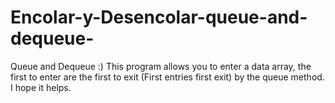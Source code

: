 # Encolar-y-Desencolar-queue-and-dequeue-
Queue and Dequeue :)
This program allows you to enter a data array, the first to enter are the first to exit 
(First entries first exit) by the queue method. 
I hope it helps.
